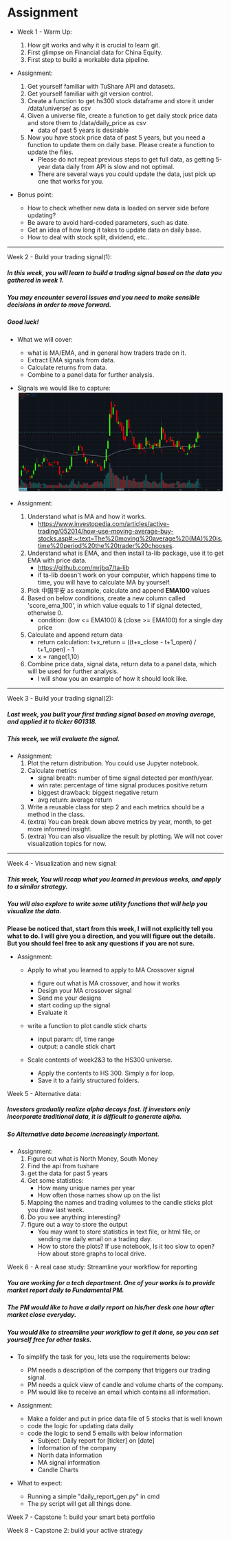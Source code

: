 # Assignment

- Week 1 - Warm Up:
    1. How git works and why it is crucial to learn git.
    2. First glimpse on Financial data for China Equity.
    3. First step to build a workable data pipeline.

- Assignment:
    1. Get yourself familiar with TuShare API and datasets.
    2. Get yourself familiar with git version control.
    3. Create a function to get hs300 stock dataframe and store it under /data/universe/ as csv
    4. Given a universe file, create a function to get daily stock price data and store them to /data/daily_price as csv
        - data of past 5 years is desirable
    5. Now you have stock price data of past 5 years, but you need a function to update them on daily base. Please create a function to update the files.
        - Please do not repeat previous steps to get full data, as getting 5-year data daily from API is slow and not optimal. 
        - There are several ways you could update the data, just pick up one that works for you.
    
- Bonus point:
    - How to check whether new data is loaded on server side before updating?
    - Be aware to avoid hard-coded parameters, such as date.
    - Get an idea of how long it takes to update data on daily base. 
    - How to deal with stock split, dividend, etc..

---

Week 2 - Build your trading signal(1):
##### In this week, you will learn to build a trading signal based on the data you gathered in week 1.
##### You may encounter several issues and you need to make sensible decisions in order to move forward.
##### Good luck!

- What we will cover:
    - what is MA/EMA, and in general how traders trade on it.
    - Extract EMA signals from data.
    - Calculate returns from data.
    - Combine to a panel data for further analysis.

- Signals we would like to capture:
    ![image info](images/iShot2020-09-1608.59.24.png)

- Assignment:
    1. Understand what is MA and how it works.
        - https://www.investopedia.com/articles/active-trading/052014/how-use-moving-average-buy-stocks.asp#:~:text=The%20moving%20average%20(MA)%20is,time%20period%20the%20trader%20chooses.
    2. Understand what is EMA, and then install ta-lib package, use it to get EMA with price data.
        - https://github.com/mrjbq7/ta-lib
        - if ta-lib doesn't work on your computer, which happens time to time, you will have to calculate MA by yourself.
    3. Pick 中国平安 as example, calculate and append **EMA100** values
    4. Based on below conditions, create a new column called 'score_ema_100', in which value equals to 1 if signal detected, otherwise 0.
        - condition: (low <= EMA100) & (close >= EMA100) for a single day price
    5. Calculate and append return data
        - return calculation: t+x_return = ((t+x_close - t+1_open) / t+1_open) - 1
        - x = range(1,10)
    6. Combine price data, signal data, return data to a panel data, which will be used for further analysis.
        - I will show you an example of how it should look like.
    

---

Week 3 - Build your trading signal(2):
##### Last week, you built your first trading signal based on moving average, and applied it to ticker 601318.
##### This week, we will evaluate the signal.

- Assignment:
    1. Plot the return distribution. You could use Jupyter notebook.
    2. Calculate metrics
        - signal breath: number of time signal detected per month/year.
        - win rate: percentage of time signal produces positive return
        - biggest drawback: biggest negative return
        - avg return: average return
    3. Write a reusable class for step 2 and each metrics should be a method in the class.
    4. (extra) You can break down above metrics by year, month, to get more informed insight.
    5. (extra) You can also visualize the result by plotting. We will not cover visualization topics for now.
    
---

Week 4 - Visualization and new signal:
##### This week, You will recap what you learned in previous weeks, and apply to a similar strategy.
##### You will also explore to write some utility functions that will help you visualize the data.

**Please be noticed that, start from this week, I will not explicitly tell you what to do. I will give you a direction, and you will figure out the details.
But you should feel free to ask any questions if you are not sure.**

- Assignment:
    - Apply to what you learned to apply to MA Crossover signal
        - figure out what is MA crossover, and how it works
        - Design your MA crossover signal
        - Send me your designs
        - start coding up the signal
        - Evaluate it
        
    - write a function to plot candle stick charts
        - input param: df, time range
        - output: a candle stick chart
        
    - Scale contents of week2&3 to the HS300 universe.
        - Apply the contents to HS 300. Simply a for loop.
        - Save it to a fairly structured folders.


Week 5 - Alternative data:
##### Investors gradually realize alpha decays fast. If investors only incorporate traditional data, it is difficult to generate alpha.
##### So Alternative data become increasingly important.

- Assignment:
    1. Figure out what is North Money, South Money
    2. Find the api from tushare
    3. get the data for past 5 years
    4. Get some statistics:
        - How many unique names per year
        - How often those names show up on the list
    5. Mapping the names and trading volumes to the candle sticks plot you draw last week.
    6. Do you see anything interesting?
    7. figure out a way to store the output
        - You may want to store statistics in text file, or html file, or sending me daily email on a trading day.
        - How to store the plots? If use notebook, Is it too slow to open? How about store graphs to local drive.
    

Week 6 - A real case study: Streamline your workflow for reporting
##### You are working for a tech department. One of your works is to provide market report daily to Fundamental PM.
##### The PM would like to have a daily report on his/her desk one hour after market close everyday.
##### You would like to streamline your workflow to get it done, so you can set yourself free for other tasks.

- To simplify the task for you, lets use the requirements below:
    - PM needs a description of the company that triggers our trading signal.
    - PM needs a quick view of candle and volume charts of the company.
    - PM would like to receive an email which contains all information.

- Assignment:
    - Make a folder and put in price data file of 5 stocks that is well known
    - code the logic for updating data daily
    - code the logic to send 5 emails with below information
        - Subject: Daily report for [ticker] on [date]
        - Information of the company
        - North data information
        - MA signal information
        - Candle Charts

- What to expect:
    - Running a simple "daily_report_gen.py" in cmd
    - The py script will get all things done.    


Week 7 - Capstone 1: build your smart beta portfolio


Week 8 - Capstone 2: build your active strategy


